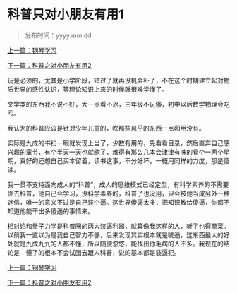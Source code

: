 # 科普只对小朋友有用1



> 发布时间：yyyy.mm.dd 

[上一篇：钢琴学习](/education/article46)

[下一篇：科普之对小朋友有用2   ](/education/article48)



玩是必须的，尤其是小学阶段，错过了就再没机会补了，不在这个时期建立起对物质世界的感性认识，等理论知识上来的时候就很难学懂了。


文学类的东西我不说不好，大一点看不迟，三年级不玩够，初中以后数学物理会吃亏。


我认为的科普应该是针对少年儿童的，吹那些悬乎的东西一点卵用没有。


实际是九成的书扫一眼就发现上当了，少数有用的，先看看目录，然后直奔自己感兴趣的章节，有个半天一天也就欧了，难得有那么几本会津津有味的看个一两个星期，真好的还想自己买本留着，读书这事，不分好坏，一概用同样的力度，那是傻读。


我一贯不支持面向成人的“科普”，成人的思维模式已经定型，有科学素养的不需要你去科普，他自己会学习，没科学素养的，科普了也没用，只会被他当成另外一种迷信，唯一的意义不过是自己装个逼。这世界傻逼太多，把知识教给傻逼，你都不知道他能干出多傻逼的事情来。

相对论和量子力学是科普圈的两大装逼利器，就算像我这样的人，听了也得晕菜。以前我一直以为是我自己智力不够，后来发现其实根本就是唬逼，这东西最大的好处就是九成九九的人都不懂，所以随便忽悠，能找出你毛病的人不多。我现在的结论是：懂了的根本不会试图去跟人科普，说的基本都是装逼犯。



[上一篇：钢琴学习](/education/article46)

[下一篇：科普之对小朋友有用2   ](/education/article48)

